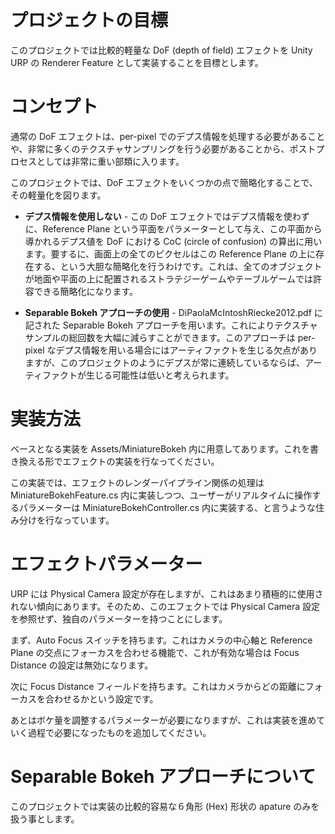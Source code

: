 # プロジェクトの目標

このプロジェクトでは比較的軽量な DoF (depth of field) エフェクトを Unity URP の Renderer Feature として実装することを目標とします。

# コンセプト

通常の DoF エフェクトは、per-pixel でのデプス情報を処理する必要があることや、非常に多くのテクスチャサンプリングを行う必要があることから、ポストプロセスとしては非常に重い部類に入ります。

このプロジェクトでは、DoF エフェクトをいくつかの点で簡略化することで、その軽量化を図ります。

- **デプス情報を使用しない** - この DoF エフェクトではデプス情報を使わずに、Reference Plane という平面をパラメーターとして与え、この平面から導かれるデプス値を DoF における CoC (circle of confusion) の算出に用います。要するに、画面上の全てのピクセルはこの Reference Plane の上に存在する、という大胆な簡略化を行うわけです。これは、全てのオブジェクトが地面や平面の上に配置されるストラテジーゲームやテーブルゲームでは許容できる簡略化になります。

- **Separable Bokeh アプローチの使用** - DiPaolaMcIntoshRiecke2012.pdf に記された Separable Bokeh アプローチを用います。これによりテクスチャサンプルの総回数を大幅に減らすことができます。このアプローチは per-pixel なデプス情報を用いる場合にはアーティファクトを生じる欠点がありますが、このプロジェクトのようにデプスが常に連続しているならば、アーティファクトが生じる可能性は低いと考えられます。

# 実装方法

ベースとなる実装を Assets/MiniatureBokeh 内に用意してあります。これを書き換える形でエフェクトの実装を行なってください。

この実装では、エフェクトのレンダーパイプライン関係の処理は MiniatureBokehFeature.cs 内に実装しつつ、ユーザーがリアルタイムに操作するパラメーターは MiniatureBokehController.cs 内に実装する、と言うような住み分けを行なっています。

# エフェクトパラメーター

URP には Physical Camera 設定が存在しますが、これはあまり積極的に使用されない傾向にあります。そのため、このエフェクトでは Physical Camera 設定を参照せず、独自のパラメーターを持つことにします。

まず、Auto Focus スイッチを持ちます。これはカメラの中心軸と Reference Plane の交点にフォーカスを合わせる機能で、これが有効な場合は Focus Distance の設定は無効になります。

次に Focus Distance フィールドを持ちます。これはカメラからどの距離にフォーカスを合わせるかという設定です。

あとはボケ量を調整するパラメーターが必要になりますが、これは実装を進めていく過程で必要になったものを追加してください。

# Separable Bokeh アプローチについて

このプロジェクトでは実装の比較的容易な６角形 (Hex) 形状の apature のみを扱う事とします。
